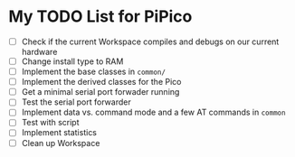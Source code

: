 
# My TODO List for PiPico

 - [ ] Check if the current Workspace compiles and debugs on our current hardware
 - [ ] Change install type to RAM
 - [ ] Implement the base classes in `common/`
 - [ ] Implement the derived classes for the Pico
 - [ ] Get a minimal serial port forwader running
 - [ ] Test the serial port forwarder
 - [ ] Implement data vs. command mode and a few AT commands in `common`
 - [ ] Test with script
 - [ ] Implement statistics
 - [ ] Clean up Workspace